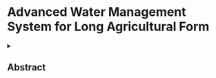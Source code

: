 # Advanced Water Management System for Long Agricultural Form
<details>
  <summary><h2>Abstract</h2></summary>
<br>
  
#### The Advanced Water Management (AWM) system integrates smart controllers and environmental sensors to optimize irrigation practices. It utilizes climate-based and soil moisture controllers, along with sensors such as the DHT22 and water level indicators, to enable efficient and automated water usage in agricultural applications.
